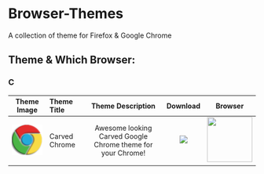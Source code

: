 # Browser-Themes
A collection of theme for Firefox &amp; Google Chrome

## Theme & Which Browser:

### C
Theme Image                   | Theme Title                  | Theme Description             | Download              | Browser 
:------------------------: | :------------------------ | :------------------------: | :------------------------: | :------------------------:
<a href='https://github.com/Technologx/Browser-Themes/tree/master/Google%20Chrome/Craved%20Chrome'><img src='https://github.com/Technologx/Browser-Themes/blob/master/Google%20Chrome/Craved%20Chrome/Carved_Chrome-icon.png'></a>| Carved Chrome | Awesome looking Carved Google Chrome theme for your Chrome! | <a href='http://adf.ly/1imS30' target='_blank'><img src='https://developer.chrome.com/webstore/images/ChromeWebStore_BadgeWBorder_v2_206x58.png'></a>| <img src='http://www.iconarchive.com/download/i61935/appicns/simplified-app/appicns-Chrome.ico' height='92px' width='92px'>
